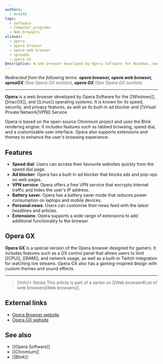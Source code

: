 ```yaml
---
authors:
  - 0x4248
tags:
  - Software
  - Computer_programs
  - Web_browsers
aliases: 
  - opera
  - opera browser
  - opera web browser
  - opreaGX
  - opera GX
Description: A web browser developed by Opera Software for Windows, macOS, and Linux operating systems.
---
```


*Redirected from the following terms: <strong>opera browser, opera web browser, opreaGX</strong> <span style="color:#666">(See Opera GX section)</span>, <strong>opera GX</strong> <span style="color:#666">(See Opera GX section)</span>*
<hr>

**Opera** is a web browser developed by Opera Software for the [[Windows]], [[macOS]], and [[Linux]] operating systems. It is known for its speed, security, and privacy features, as well as its built-in ad blocker and [[Virtual Private Network|VPN]] Service

Opera is based on the open-source Chromium project and uses the Blink rendering engine. It includes features such as tabbed browsing, speed dial, and a customisable user interface. Opera also supports extensions and themes to enhance the user's browsing experience.

## Features
- **Speed dial**: Users can access their favourite websites quickly from the speed dial page.
- **Ad blocker**: Opera has a built-in ad blocker that blocks ads and pop-ups on web pages.
- **VPN service**: Opera offers a free VPN service that encrypts internet traffic and hides the user's IP address.
- **Battery saver**: Opera has a battery saver mode that reduces power consumption on laptops and mobile devices.
- **Personal news**: Users can customise their news feed with the latest headlines and articles.
- **Extensions**: Opera supports a wide range of extensions to add additional functionality to the browser.

## Opera GX
**Opera GX** is a special version of the Opera browser designed for gamers. It includes features such as a GX control panel that allows users to limit [[CPU]], [[RAM]], and network usage, as well as a built-in Twitch integration for watching live streams. Opera GX also has a gaming-inspired design with custom themes and sound effects.

---
> [!info]+ Series
> This article is part of a series on [[Web browser#List of web browsers|Web browsers]].

## External links
- [Opera Browser website](https://www.opera.com/)
- [Opera GX website](https://www.opera.com/gx)

## See also
- [[Opera Software]]
- [[Chromium]]
- [[Blink]]
